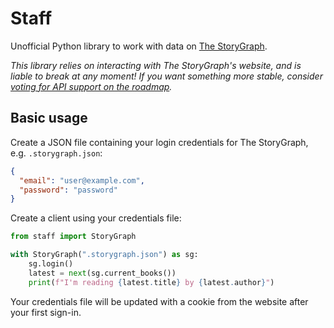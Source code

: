 # Staff

Unofficial Python library to work with data on [The StoryGraph](https://thestorygraph.com).

_This library relies on interacting with The StoryGraph's website, and is liable to break at any moment!  If you want something more stable, consider [voting for API support on the roadmap](https://roadmap.thestorygraph.com/features/posts/an-api)._

## Basic usage

Create a JSON file containing your login credentials for The StoryGraph, e.g. `.storygraph.json`:

```json
{
  "email": "user@example.com",
  "password": "password"
}
```

Create a client using your credentials file:

```python
from staff import StoryGraph

with StoryGraph(".storygraph.json") as sg:
    sg.login()
    latest = next(sg.current_books())
    print(f"I'm reading {latest.title} by {latest.author}")
```

Your credentials file will be updated with a cookie from the website after your first sign-in.
